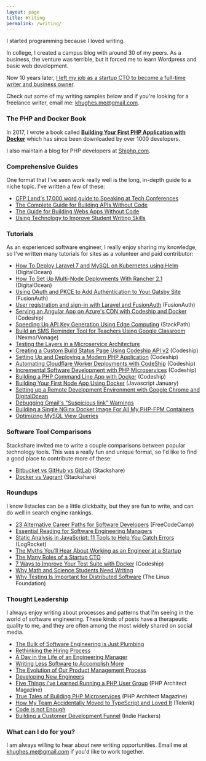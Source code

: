 ```yaml
---
layout: page
title: Writing
permalink: /writing/
---
```


I started programming because I loved writing.

In college, I created a campus blog with around 30 of my peers. As a business, the venture was terrible, but 
it forced me to learn Wordpress and basic web development.

Now 10 years later, [I left my job as a startup CTO to become a full-time writer and business owner](https://www.karllhughes.com/posts/cto-writer).

Check out some of my writing samples below and if you're looking for a freelance writer, email me: [khughes.me@gmail.com](mailto:khughes.me@gmail.com).

### The PHP and Docker Book
In 2017, I wrote a book called **[Building Your First PHP Application with Docker](https://leanpub.com/first-php-docker-application)** which has since been downloaded by over 1000 developers.

I also maintain a blog for PHP developers at [Shiphp.com](https://www.shiphp.com/).

### Comprehensive Guides
One format that I've seen work really well is the long, in-depth guide to a niche topic. I've written
a few of these:

- [CFP Land's 17,000 word guide to Speaking at Tech Conferences](https://www.cfpland.com/guides/speaking/)
- [The Complete Guide for Building APIs Without Code](https://www.karllhughes.com/posts/api-development)
- [The Guide for Building Webs Apps Without Code](https://www.karllhughes.com/posts/web-applications)
- [Using Technology to Improve Student Writing Skills](https://www.thegraidenetwork.com/blog-all/using-technology-to-improve-student-writing-skills)

### Tutorials
As an experienced software engineer, I really enjoy sharing my knowledge, so I've written many tutorials for 
sites as a volunteer and paid contributor: 

- [How To Deploy Laravel 7 and MySQL on Kubernetes using Helm](https://www.digitalocean.com/community/tutorials/how-to-deploy-laravel-7-and-mysql-on-kubernetes-using-helm) (DigitalOcean)
- [How To Set Up Multi-Node Deployments With Rancher 2.1](https://www.digitalocean.com/community/tutorials/how-to-set-up-multi-node-deployments-with-rancher-2-1-kubernetes-and-docker-machine-on-ubuntu-18-04) (DigitalOcean)
- [Using OAuth and PKCE to Add Authentication to Your Gatsby Site](https://fusionauth.io/blog/2020/06/25/using-oauth-and-pkce-to-add-authentication-to-your-gatsby-site) (FusionAuth)
- [User registration and sign-in with Laravel and FusionAuth](https://fusionauth.io/blog/2020/06/03/user-registration-and-sign-in-with-laravel) (FusionAuth)
- [Serving an Angular App on Azure's CDN with Codeship and Docker](https://rollout.io/blog/serving-an-angular-app-on-azures-cdn-with-codeship-and-docker/) (Codeship)
- [Speeding Up API Key Generation Using Edge Computing](https://blog.stackpath.com/speeding-up-api-key-generation-using-edge-computing/) (StackPath)
- [Build an SMS Reminder Tool for Teachers Using Google Classroom](https://www.nexmo.com/blog/2020/06/04/build-an-sms-reminder-tool-for-teachers-using-google-classroom-dr) (Nexmo/Vonage)
- [Testing the Layers in a Microservice Architecture](https://www.karllhughes.com/posts/testing-layers)
- [Creating a Custom Build Status Page Using Codeship API v2](https://rollout.io/blog/creating-a-custom-build-status-page-using-codeship-api-v2/) (Codeship)
- [Setting Up and Deploying a Modern PHP Application](https://rollout.io/blog/setting-up-and-deploying-a-modern-php-application/) (Codeship)
- [Automating Cloudflare Worker Deployments with CodeShip](https://rollout.io/blog/automating-cloudflare-worker-deployments-codeship/) (Codeship)
- [Incremental Software Development with PHP Microservices](https://rollout.io/blog/incremental-software-development-with-php-microservices/) (Codeship)
- [Building a PHP Command Line App with Docker](https://rollout.io/blog/building-a-php-command-line-app-with-docker/) (Codeship)
- [Building Your First Node App Using Docker](https://www.javascriptjanuary.com/blog/building-your-first-node-app-using-docker) (Javascript January)
- [Setting up a Remote Development Environment with Google Chrome and DigitalOcean](https://www.karllhughes.com/posts/remote-development-environment)
- [Debugging Gmail's "Suspicious link" Warnings](https://dev.to/karllhughes/debugging-gmail-s-suspicious-link-warnings-45ia)
- [Building a Single NGinx Docker Image For All My PHP-FPM Containers](https://www.shiphp.com/blog/2018/nginx-php-fpm-with-env)
- [Optimizing MySQL View Queries](https://www.shiphp.com/blog/2019/optimizing-mysql-view-queries)

### Software Tool Comparisons
Stackshare invited me to write a couple comparisons between popular technology tools. This was a really fun and unique format, 
so I'd like to find a good place to contribute more of these:

- [Bitbucket vs GitHub vs GitLab](https://stackshare.io/stackups/bitbucket-vs-github-vs-gitlab) (Stackshare)
- [Docker vs Vagrant](https://stackshare.io/stackups/docker-vs-vagrant-cloud) (Stackshare)

### Roundups
I know listacles can be a little clickbaity, but they are fun to write, and can do 
well in search engine rankings.

- [23 Alternative Career Paths for Software Developers](https://www.freecodecamp.org/news/alternative-career-paths/) (FreeCodeCamp)
- [Essential Reading for Software Engineering Managers](https://www.karllhughes.com/posts/reading-for-engineering-managers)
- [Static Analysis in JavaScript: 11 Tools to Help You Catch Errors](https://blog.logrocket.com/static-analysis-in-javascript-11-tools-to-help-you-catch-errors-before-users-do/) (LogRocket)
- [The Myths You’ll Hear About Working as an Engineer at a Startup](https://www.karllhughes.com/posts/myths-working-engineer-startup)
- [The Many Roles of a Startup CTO](https://www.karllhughes.com/posts/roles-of-startup-cto)
- [7 Ways to Improve Your Test Suite with Docker](https://rollout.io/blog/7-ways-to-improve-your-test-suite-with-docker/) (Codeship)
- [Why Math and Science Students Need Writing](https://www.thegraidenetwork.com/blog-all/2017/10/3/why-math-and-science-students-need-writing)
- [Why Testing Is Important for Distributed Software](https://www.linuxfoundation.org/blog/2017/10/testing-important-distributed-software/) (The Linux Foundation)

### Thought Leadership
I always enjoy writing about processes and patterns that I'm seeing in the world of software engineering. These kinds of
posts have a therapeutic quality to me, and they are often among the most widely shared on social media.

- [The Bulk of Software Engineering is Just Plumbing](https://www.karllhughes.com/posts/plumbing)
- [Rethinking the Hiring Process](https://www.karllhughes.com/posts/rethinking-hiring)
- [A Day in the Life of an Engineering Manager](https://www.karllhughes.com/posts/engineering-manager)
- [Writing Less Software to Accomplish More](https://www.karllhughes.com/posts/less-custom-software)
- [The Evolution of Our Product Management Process](https://www.karllhughes.com/posts/product-management-process)
- [Developing New Engineers](https://www.karllhughes.com/posts/developing-talent)
- [Five Things I’ve Learned Running a PHP User Group](https://www.phparch.com/article/cultivating-a-community-five-things-ive-learned-running-a-php-user-group/) (PHP Architect Magazine)
- [True Tales of Building PHP Microservices](https://www.phparch.com/magazine/2017-2/september/) (PHP Architect Magazine)
- [How My Team Accidentally Moved to TypeScript and Loved It](https://www.telerik.com/blogs/how-my-team-accidentally-moved-to-typescript-and-loved-it) (Telerik)
- [Code is not Enough](https://www.linkedin.com/pulse/code-notenough-karl-l-hughes/)
- [Building a Customer Development Funnel](https://www.indiehackers.com/article/building-a-customer-development-funnel-ca25dbc2d6) (Indie Hackers)

### What can I do for you?
I am always willing to hear about new writing opportunities. Email me at [khughes.me@gmail.com](mailto:khughes.me@gmail.com) if you'd like to work together.
